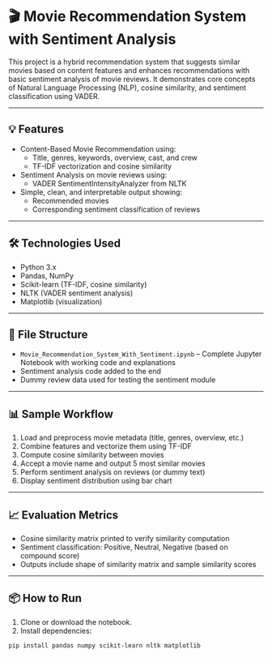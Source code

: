# 🎬 Movie Recommendation System with Sentiment Analysis

This project is a hybrid recommendation system that suggests similar movies based on content features and enhances recommendations with basic sentiment analysis of movie reviews. It demonstrates core concepts of Natural Language Processing (NLP), cosine similarity, and sentiment classification using VADER.

---

## 💡 Features

- Content-Based Movie Recommendation using:
  - Title, genres, keywords, overview, cast, and crew
  - TF-IDF vectorization and cosine similarity
- Sentiment Analysis on movie reviews using:
  - VADER SentimentIntensityAnalyzer from NLTK
- Simple, clean, and interpretable output showing:
  - Recommended movies
  - Corresponding sentiment classification of reviews

---

## 🛠️ Technologies Used

- Python 3.x
- Pandas, NumPy
- Scikit-learn (TF-IDF, cosine similarity)
- NLTK (VADER sentiment analysis)
- Matplotlib (visualization)

---

## 📁 File Structure

- `Movie_Recommendation_System_With_Sentiment.ipynb` – Complete Jupyter Notebook with working code and explanations
- Sentiment analysis code added to the end
- Dummy review data used for testing the sentiment module

---

## 📊 Sample Workflow

1. Load and preprocess movie metadata (title, genres, overview, etc.)
2. Combine features and vectorize them using TF-IDF
3. Compute cosine similarity between movies
4. Accept a movie name and output 5 most similar movies
5. Perform sentiment analysis on reviews (or dummy text)
6. Display sentiment distribution using bar chart

---

## 📈 Evaluation Metrics

- Cosine similarity matrix printed to verify similarity computation
- Sentiment classification: Positive, Neutral, Negative (based on compound score)
- Outputs include shape of similarity matrix and sample similarity scores

---

## 📦 How to Run

1. Clone or download the notebook.
2. Install dependencies:

```bash
pip install pandas numpy scikit-learn nltk matplotlib
